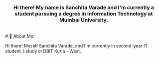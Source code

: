 <h3 align = "center">Hi there! My name is Sanchita Varade and I'm
currently a student pursuing a degree in Information Technology at
Mumbai University.</h3>
<br>
# 💫 About Me:
<p>Hi there! Myself Sanchita Varade, and I'm currently in second-year IT student. 
I study in DBIT Kurla - West.</p>
<br>

